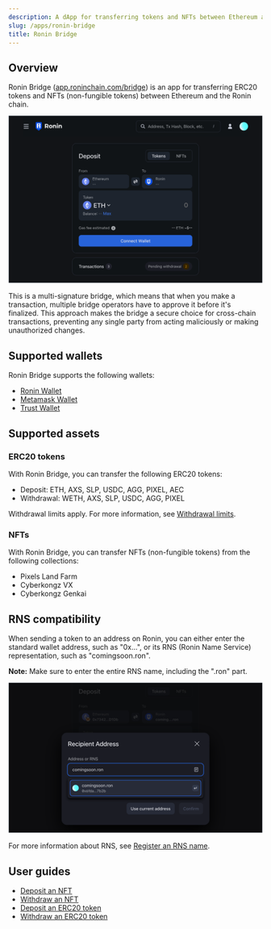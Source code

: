```yaml
---
description: A dApp for transferring tokens and NFTs between Ethereum and Ronin.
slug: /apps/ronin-bridge
title: Ronin Bridge
---
```


## Overview

Ronin Bridge ([app.roninchain.com/bridge](https://app.roninchain.com/bridge)) is an app for transferring ERC20 tokens and NFTs (non-fungible tokens) between Ethereum and the Ronin chain.

![bridge-home](./assets/bridge-home.png)

This is a multi-signature bridge, which means that when you make a transaction, multiple bridge operators have to approve it before it's finalized. This approach makes the bridge a secure choice for cross-chain transactions, preventing any single party from acting maliciously or making unauthorized changes.

## Supported wallets

Ronin Bridge supports the following wallets:

* [Ronin Wallet](https://wallet.roninchain.com/)
* [Metamask Wallet](https://metamask.io/)
* [Trust Wallet](https://trustwallet.com/)

## Supported assets

### ERC20 tokens

With Ronin Bridge, you can transfer the following ERC20 tokens:

* Deposit: ETH, AXS, SLP, USDC, AGG, PIXEL, AEC
* Withdrawal: WETH, AXS, SLP, USDC, AGG, PIXEL

Withdrawal limits apply. For more information, see [Withdrawal limits](./reference/withdrawal-limits.md).

### NFTs

With Ronin Bridge, you can transfer NFTs (non-fungible tokens) from the following collections:

* Pixels Land Farm
* Cyberkongz VX
* Cyberkongz Genkai

## RNS compatibility

When sending a token to an address on Ronin, you can either enter the standard wallet address, such as "0x...", or its RNS (Ronin Name Service) representation, such as "comingsoon.ron".

**Note:** Make sure to enter the entire RNS name, including the ".ron" part.

![bridge-rns](./assets/bridge-rns.png)

For more information about RNS, see [Register an RNS name](../rns/guides/register/regular.md).

## User guides

* [Deposit an NFT](./guides/nft-deposit.md)
* [Withdraw an NFT](./guides/nft-withdraw.md)
* [Deposit an ERC20 token](./guides/token-deposit.md)
* [Withdraw an ERC20 token](./guides/token-withdraw.md)

